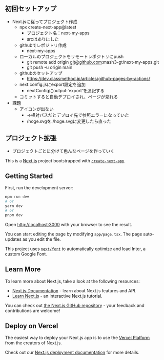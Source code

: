 ## 初回セットアップ

* Next.jsに従ってプロジェクト作成
  * npx create-next-app@latest
    * プロジェクト名：next-my-apps
    * srcはありにした
  * githubでレポジトリ作成
    * next-my-apps
  * ローカルのプロジェクトをリモートレポジトリにpush
    * git remote add origin git@github.com:mash3-gt/next-my-apps.git
    * git push -u origin main
  * githubのセットアップ
    * https://dev.classmethod.jp/articles/github-pages-by-actions/
  * next.config.jsにexport設定を追加
    * nextConfigにoutput:'export'を追記する
  * コミットすると自動デプロイされ、ページが見れる
* 課題
  * アイコンが出ない
    * →相対パスだとデプロイ先で参照エラーになっていた
    * /hoge.svgを./hoge.svgに変更したら直った

## プロジェクト拡張

* プロジェクトごとに分けて色んなページを作っていく



This is a [Next.js](https://nextjs.org/) project bootstrapped with [`create-next-app`](https://github.com/vercel/next.js/tree/canary/packages/create-next-app).

## Getting Started

First, run the development server:

```bash
npm run dev
# or
yarn dev
# or
pnpm dev
```

Open [http://localhost:3000](http://localhost:3000) with your browser to see the result.

You can start editing the page by modifying `app/page.tsx`. The page auto-updates as you edit the file.

This project uses [`next/font`](https://nextjs.org/docs/basic-features/font-optimization) to automatically optimize and load Inter, a custom Google Font.

## Learn More

To learn more about Next.js, take a look at the following resources:

- [Next.js Documentation](https://nextjs.org/docs) - learn about Next.js features and API.
- [Learn Next.js](https://nextjs.org/learn) - an interactive Next.js tutorial.

You can check out [the Next.js GitHub repository](https://github.com/vercel/next.js/) - your feedback and contributions are welcome!

## Deploy on Vercel

The easiest way to deploy your Next.js app is to use the [Vercel Platform](https://vercel.com/new?utm_medium=default-template&filter=next.js&utm_source=create-next-app&utm_campaign=create-next-app-readme) from the creators of Next.js.

Check out our [Next.js deployment documentation](https://nextjs.org/docs/deployment) for more details.
